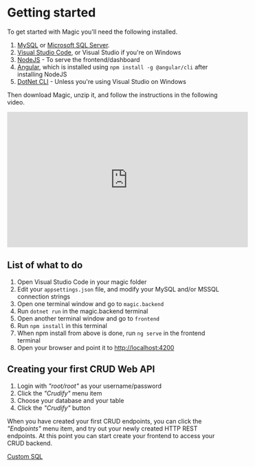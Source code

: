# Getting started

To get started with Magic you'll need the following installed.

1. [MySQL](https://dev.mysql.com/downloads/mysql/) or [Microsoft SQL Server](https://www.microsoft.com/en-us/sql-server/sql-server-downloads).
2. [Visual Studio Code](https://code.visualstudio.com/download), or Visual Studio if you're on Windows
3. [NodeJS](https://nodejs.org/en/download/) - To serve the frontend/dashboard
4. [Angular](https://cli.angular.io), which is installed using `npm install -g @angular/cli` after installing NodeJS
5. [DotNet CLI](https://dotnet.microsoft.com/learn/dotnet/hello-world-tutorial/install) - Unless you're using Visual Studio on Windows

Then download Magic, unzip it, and follow the instructions in the following video.

<div style="margin-left: auto; margin-right: auto; width: 560px;">
<iframe width="560" height="315" src="https://www.youtube.com/embed/Lpqco0BgYYY" frameborder="0" allow="accelerometer; autoplay; encrypted-media; gyroscope; picture-in-picture" allowfullscreen></iframe>
</div>

## List of what to do

1. Open Visual Studio Code in your magic folder
2. Edit your `appsettings.json` file, and modify your MySQL and/or MSSQL connection strings
3. Open one terminal window and go to `magic.backend`
4. Run `dotnet run` in the magic.backend terminal
5. Open another terminal window and go to `frontend`
6. Run `npm install` in this terminal
7. When npm install from above is done, run `ng serve` in the frontend terminal
8. Open your browser and point it to [http://localhost:4200](http://localhost:4200)

## Creating your first CRUD Web API

1. Login with _"root/root"_ as your username/password
2. Click the _"Crudify"_ menu item
3. Choose your database and your table
4. Click the _"Crudify"_ button

When you have created your first CRUD endpoints, you can click the _"Endpoints"_ menu item, and try out your
newly created HTTP REST endpoints. At this point you can start create your frontend to access your CRUD backend.

[Custom SQL](/custom-sql)

